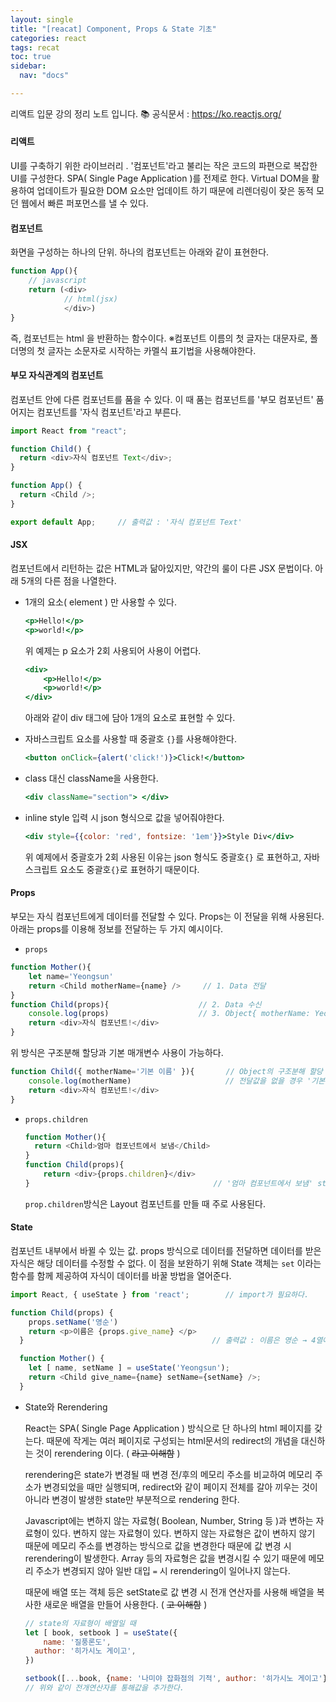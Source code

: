 ```yaml
---
layout: single
title: "[reacat] Component, Props & State 기초"
categories: react
tags: recat
toc: true
sidebar:
  nav: "docs"

---
```


리액트 입문 강의 정리 노트 입니다. 📚
공식문서 : https://ko.reactjs.org/

#### 리액트

UI를 구축하기 위한 라이브러리 . '컴포넌트'라고 불리는 작은 코드의 파편으로 복잡한 UI를 구성한다.
SPA( Single Page Application )를 전제로 한다.
Virtual DOM을 활용하여 업데이트가 필요한 DOM 요소만 업데이트 하기 때문에 리렌더링이 잦은 동적 모던 웹에서 빠른 퍼포먼스를 낼 수 있다.



#### 컴포넌트

화면을 구성하는 하나의 단위. 하나의 컴포넌트는 아래와 같이 표현한다.

```javascript
function App(){
    // javascript
    return (<div>
            // html(jsx)
            </div>)
}
```

즉, 컴포넌트는 html 을 반환하는 함수이다.
※컴포넌트 이름의 첫 글자는 대문자로, 폴더명의 첫 글자는 소문자로 시작하는 카멜식 표기법을 사용해야한다.



#### 부모 자식관계의 컴포넌트

컴포넌트 안에 다른 컴포넌트를 품을 수 있다. 이 때 품는 컴포넌트를 '부모 컴포넌트' 품어지는 컴포넌트를 '자식 컴포넌트'라고 부른다.

``` javascript
import React from "react";

function Child() {
  return <div>자식 컴포넌트 Text</div>;
}

function App() {
  return <Child />;
}

export default App;		// 출력값 : '자식 컴포넌트 Text'
```



#### JSX

컴포넌트에서 리턴하는 값은 HTML과 닮아있지만, 약간의 룰이 다른 JSX 문법이다.
아래 5개의 다른 점을 나열한다.

- 1개의 요소( element ) 만 사용할 수 있다.

  ```jsx
  <p>Hello!</p>
  <p>world!</p>
  ```

  위 예제는 p 요소가 2회 사용되어 사용이 어렵다.

  ```jsx
  <div>
      <p>Hello!</p>
      <p>world!</p>
  </div>
  ```

  아래와 같이 div 태그에 담아 1개의 요소로 표현할 수 있다.

- 자바스크립트 요소를 사용할 때 중괄호 `{}`를 사용해야한다.

  ```jsx
  <button onClick={alert('click!')}>Click!</button>
  ```

- class 대신 className을 사용한다.

  ```jsx
  <div className="section"> </div>
  ```

- inline style 입력 시 json 형식으로 값을 넣어줘야한다.

  ```jsx
  <div style={{color: 'red', fontsize: '1em'}}>Style Div</div>
  ```

  위 예제에서 중괄호가 2회 사용된 이유는 json 형식도 중괄호`{}` 로 표현하고, 자바스크립트 요소도 중괄호`{}`로 표현하기 때문이다.



#### Props

부모는 자식 컴포넌트에게 데이터를 전달할 수 있다. Props는 이 전달을 위해 사용된다.
아래는 props를 이용해 정보를 전달하는 두 가지 예시이다.

-  `props`

  ```javascript
  function Mother(){
      let name='Yeongsun'
      return <Child motherName={name} />	 //	1. Data 전달
  }
  function Child(props){					// 2. Data 수신
      console.log(props)					// 3. Object{ motherName: Yeongsun } Object형식으로 전달된다.
      return <div>자식 컴포넌트!</div>
  }
  ```

  위 방식은 구조분해 할당과 기본 매개변수 사용이 가능하다.

  ```javascript
  function Child({ motherName='기본 이름' }){		// Object의 구조분해 할당 방식이므로 key값인 motherName은 동일하게 사용해야한다.
      console.log(motherName)					  // 전달값을 없을 경우 '기본 이름'이 사용된다.
      return <div>자식 컴포넌트!</div>
  }
  ```

  

- `props.children`

  ```javascript
  function Mother(){
  	return <Child>엄마 컴포넌트에서 보냄</Child>
  }
  function Child(props){
      return <div>{props.children}</div>		
  }											// '엄마 컴포넌트에서 보냄' sting이 출력된다.
  ```

  `prop.children`방식은 Layout 컴포넌트를 만들 때 주로 사용된다.

  

#### State

컴포넌트 내부에서 바뀔 수 있는 값.
props 방식으로 데이터를 전달하면 데이터를 받은 자식은 해당 데이터를 수정할 수 없다. 이 점을 보완하기 위해 State 객체는 `set` 이라는 함수를 함께 제공하여 자식이 데이터를 바꿀 방법을 열어준다.

```javascript
import React, { useState } from 'react';		// import가 필요하다.

function Child(props) {
    props.setName('영순')
    return <p>이름은 {props.give_name} </p>	   
  }											 // 출력값 : 이름은 영순 → 4열에서 setName함수를 통해 값을 변경했다.

  function Mother() {
    let [ name, setName ] = useState('Yeongsun');
    return <Child give_name={name} setName={setName} />;
  }
```

- State와 Rerendering

  React는 SPA( Single Page Application ) 방식으로 단 하나의 html 페이지를 갖는다. 때문에 작게는 여러 페이지로 구성되는 html문서의 redirect의 개념을 대신하는 것이 rerendering 이다. ( ~~라고 이해함~~ )
  
  rerendering은 state가 변경될 때 변경 전/후의 메모리 주소를 비교하여 메모리 주소가 변경되었을 때만 실행되며, redirect와 같이 페이지 전체를 갈아 끼우는 것이 아니라 변경이 발생한 state만 부분적으로 rendering 한다.
  
  
  
  Javascript에는 변하지 않는 자료형( Boolean, Number, String 등 )과 변하는 자료형이 있다. 변하지 않는 자료형이 있다. 
  변하지 않는 자료형은 값이 변하지 않기 때문에 메모리 주소를 변경하는 방식으로 값을 변경한다 때문에 값 변경 시 rerendering이 발생한다. Array 등의 자료형은 값을 변경시킬 수 있기 때문에 메모리 주소가 변경되지 않아 일반 대입 `=` 시 rerendering이 일어나지 않는다.
  
  때문에 배열 또는 객체 등은 setState로 값 변경 시 전개 연산자를 사용해 배열을 복사한 새로운 배열을 만들어 사용한다. ( ~~고 이해함~~ )
  
  ```javascript
  // state의 자료형이 배열일 때
  let [ book, setbook ] = useState({
      name: '질풍론도',
  	author: '히가시노 게이고',
  })
  
  setbook([...book, {name: '나미야 잡화점의 기적', author: '히가시노 게이고'}]);		
  // 위와 같이 전개연산자를 통해값을 추가한다.
  ```
